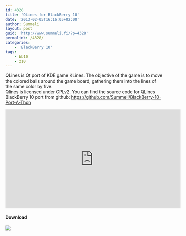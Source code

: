 ```yaml
---
id: 4328
title: 'QLines for BlackBerry 10'
date: '2013-02-05T16:16:05+02:00'
author: Summeli
layout: post
guid: 'http://www.summeli.fi/?p=4328'
permalink: /4328/
categories:
    - 'BlackBerry 10'
tags:
    - bb10
    - z10
---
```


QLines is Qt port of KDE game KLines. The objective of the game is to move the colored balls around the game board, gathering them into the lines of the same color by five.  
Qlines is licensed under GPLv2. You can find the source code for QLines BlackBerry 10 port from github: <https://github.com/Summeli/BlackBerry-10-Port-A-Thon>  
<iframe allowfullscreen="allowfullscreen" frameborder="0" height="315" loading="lazy" src="https://www.youtube.com/embed/56ytLd6Ae5Q" width="560"></iframe>

#### Download

[![](http://www.summeli.com/wp-content/uploads/2013/02/BB-World_Get-It_BLK-Box-300x103.png)](http://appworld.blackberry.com/webstore/content/20078152)